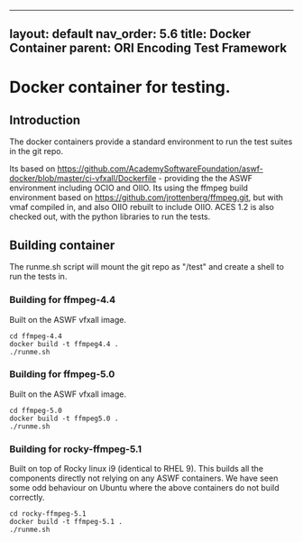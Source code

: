 
---
layout: default
nav_order: 5.6
title: Docker Container
parent: ORI Encoding Test Framework
---

# Docker container for testing.

## Introduction
The docker containers provide a standard environment to run the test suites in the git repo.

Its based on https://github.com/AcademySoftwareFoundation/aswf-docker/blob/master/ci-vfxall/Dockerfile - providing the the ASWF environment including OCIO and OIIO. 
Its using the ffmpeg build environment based on https://github.com/jrottenberg/ffmpeg.git, but with vmaf compiled in, and also OIIO rebuilt to include OIIO. ACES 1.2 is also checked out, with the python libraries to run the tests.


## Building container

The runme.sh script will mount the git repo as "/test" and create a shell to run the tests in.

### Building for ffmpeg-4.4
Built on the ASWF vfxall image.

```
cd ffmpeg-4.4
docker build -t ffmpeg4.4 .
./runme.sh
```


### Building for ffmpeg-5.0
Built on the ASWF vfxall image.

```
cd ffmpeg-5.0
docker build -t ffmpeg5.0 .
./runme.sh
```


### Building for rocky-ffmpeg-5.1
Built on top of Rocky linux i9 (identical to RHEL 9).
This builds all the components directly not relying on any ASWF containers. We have seen some odd behaviour on Ubuntu where the above containers do not build correctly.

```
cd rocky-ffmpeg-5.1
docker build -t ffmpeg-5.1 .
./runme.sh
```

